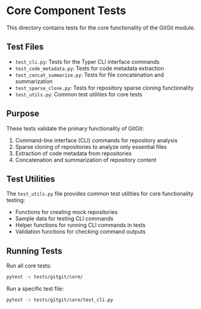 # Core Component Tests

This directory contains tests for the core functionality of the GitGit module.

## Test Files

- `test_cli.py`: Tests for the Typer CLI interface commands
- `test_code_metadata.py`: Tests for code metadata extraction
- `test_concat_summarize.py`: Tests for file concatenation and summarization
- `test_sparse_clone.py`: Tests for repository sparse cloning functionality
- `test_utils.py`: Common test utilities for core tests

## Purpose

These tests validate the primary functionality of GitGit:

1. Command-line interface (CLI) commands for repository analysis
2. Sparse cloning of repositories to analyze only essential files
3. Extraction of code metadata from repositories
4. Concatenation and summarization of repository content

## Test Utilities

The `test_utils.py` file provides common test utilities for core functionality testing:

- Functions for creating mock repositories
- Sample data for testing CLI commands
- Helper functions for running CLI commands in tests
- Validation functions for checking command outputs

## Running Tests

Run all core tests:

```bash
pytest -v tests/gitgit/core/
```

Run a specific test file:

```bash
pytest -v tests/gitgit/core/test_cli.py
```